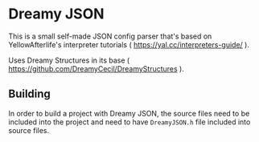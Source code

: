 # Dreamy JSON

This is a small self-made JSON config parser that's based on YellowAfterlife's interpreter tutorials ( https://yal.cc/interpreters-guide/ ).

Uses Dreamy Structures in its base ( https://github.com/DreamyCecil/DreamyStructures ).

Building
--------

In order to build a project with Dreamy JSON, the source files need to be included into the project and need to have `DreamyJSON.h` file included into source files.